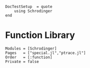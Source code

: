 ```@meta
DocTestSetup  = quote
    using Schrodinger
end
```
# Function Library

```@autodocs
Modules = [Schrodinger]
Pages   = ["special.jl","ptrace.jl"]
Order   = [:function]
Private = false
```

